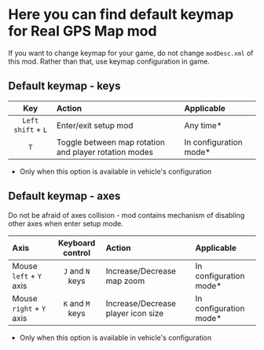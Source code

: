 # Here you can find default keymap for Real GPS Map mod

If you want to change keymap for your game, do not change `modDesc.xml` of this mod. Rather than that, use keymap configuration in game.

## Default keymap - keys

| Key                | Action                                                | Applicable             |
|:------------------:|:----------------------------------------------------- |:---------------------- |
| `Left shift` + `L` | Enter/exit setup mod                                  | Any time*              |
| `T`                | Toggle between map rotation and player rotation modes | In configuration mode* |

* Only when this option is available in vehicle's configuration

## Default keymap - axes

Do not be afraid of axes collision - mod contains mechanism of disabling other axes when enter setup mode. 

| Axis                     | Keyboard control | Action                             | Applicable             |
|:------------------------ |:----------------:|:---------------------------------- |:---------------------- |
| Mouse `left` + `Y` axis  | `J` and `N` keys | Increase/Decrease map zoom         | In configuration mode* |
| Mouse `right` + `Y` axis | `K` and `M` keys | Increase/Decrease player icon size | In configuration mode* |

* Only when this option is available in vehicle's configuration
